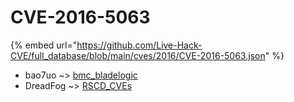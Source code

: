 # CVE-2016-5063
{% embed url="https://github.com/Live-Hack-CVE/full_database/blob/main/cves/2016/CVE-2016-5063.json" %}

* bao7uo ~> [bmc_bladelogic](https://www.alice-snow.ru/2016/database/cve-2016-5063/bmc_bladelogic-bao7uo)
* DreadFog ~> [RSCD_CVEs](https://www.alice-snow.ru/2016/database/cve-2016-5063/rscd_cves-dreadfog)